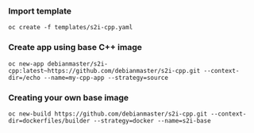 ###  Import template      


`oc create -f templates/s2i-cpp.yaml`

### Create app using base C++ image

`oc new-app debianmaster/s2i-cpp:latest~https://github.com/debianmaster/s2i-cpp.git --context-dir=/echo --name=my-cpp-app --strategy=source`

###  Creating your own base image   
`oc new-build https://github.com/debianmaster/s2i-cpp.git --context-dir=dockerfiles/builder --strategy=docker --name=s2i-base`

